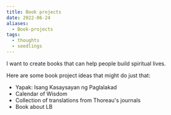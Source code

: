 ```yaml
---
title: Book projects
date: 2022-06-24
aliases:
  - Book-projects
tags:
  - thoughts
  - seedlings
---
```

I want to create books that can help people build spiritual lives.

Here are some book project ideas that might do just that:

- Yapak: Isang Kasaysayan ng Paglalakad
- Calendar of Wisdom
- Collection of translations from Thoreau's journals
- Book about LB